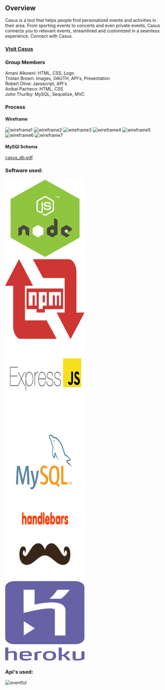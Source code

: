<h2>Overview</h2>

Casus is a tool that helps people find personalized events and activities in their area. From sporting events to concerts and even private events,
Casus connects you to relevant events, streamlined and customized in a seamless experience. Connect with Casus.

<h3><a href="https://radiant-eyrie-36675.herokuapp.com/">Visit Casus</a></h3>


<h3>Group Members</h3>

Amani Alkowni:      HTML, CSS, Logo
<br>
Tristan Brown:      Images, OAUTH, API's, Presentation
<br>
Robert Olive:       Javascript, API's
<br>
Anibal Pacheco:     HTML, CSS
<br>
John Thurlby:       MySQL, Sequelize, MVC
<br>


<h3>Process</h3>

<h4>Wireframe</h4>

![wireframe1](https://user-images.githubusercontent.com/33644735/41097261-533b217c-6a25-11e8-9685-ba7884eac189.png) ![wireframe2](https://user-images.githubusercontent.com/33644735/41097265-56faf864-6a25-11e8-9122-22a5074332e4.png) ![wireframe3](https://user-images.githubusercontent.com/33644735/41097273-5a3408ae-6a25-11e8-8cd6-db2baf5b4442.png)
![wireframe4](https://user-images.githubusercontent.com/33644735/41097275-5d48fed2-6a25-11e8-91aa-450c92837613.png) ![wireframe5](https://user-images.githubusercontent.com/33644735/41097286-6fcd93f6-6a25-11e8-8df9-fcc6fd0df1bd.png) ![wireframe6](https://user-images.githubusercontent.com/33644735/41097289-735f1b7a-6a25-11e8-8e7f-2ef47b7c8763.png)
![wireframe7](https://user-images.githubusercontent.com/33644735/41097302-783a0be6-6a25-11e8-846f-198fd0c9ae4e.png)


<h4>MySQl Schema</h4>

[casus_db.pdf](https://github.com/JohnRThurlby/Project2/files/2058564/casus_db.pdf)


<h3>Software used:</h3> 

<img src="/public/images/nodejs_logo.png" width="256" height="256" title="NodeJS"><img src="/public/images/npm-logo.png" width="256" height="256" title="Node Package Manager">
<img src="/public/images/express.png" width="256" height="256" title="Express"><img src="/public/images/mysql.png" width="256" height="256" title="MySQL">
<img src="/public/images/handlebars.png" width="256" height="256" title="HandleBars"><img src="/public/images/heroku.png" width="256" height="256" title="Heroku">

<h3>Api's used:</h3>

![eventful](https://user-images.githubusercontent.com/33644735/41097482-1a55986e-6a26-11e8-9724-9fd5b44a8eb7.png)
